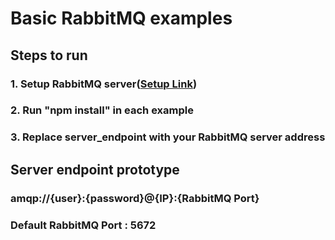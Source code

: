 # Basic RabbitMQ examples

## Steps to run
### 1. Setup RabbitMQ server([Setup Link](https://www.rabbitmq.com/docs/documentation))
### 2. Run "npm install" in each example
### 3. Replace server_endpoint with your RabbitMQ server address

## Server endpoint prototype
### amqp://{user}:{password}@{IP}:{RabbitMQ Port}
### Default RabbitMQ Port : 5672

